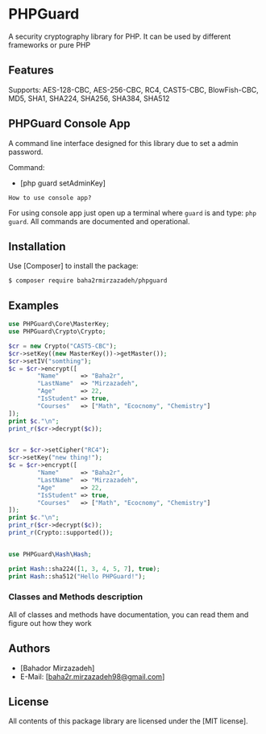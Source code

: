 PHPGuard
=======
A security cryptography library for PHP. It can be used by different frameworks or pure PHP

Features
--------
Supports: AES-128-CBC, AES-256-CBC, RC4, CAST5-CBC, BlowFish-CBC, MD5, SHA1, SHA224, SHA256, SHA384, SHA512

PHPGuard Console App
--------------------
A command line interface designed for this library due to set a admin password.

Command:

* [php guard setAdminKey]

`How to use console app?`

For using console app just open up a terminal where `guard` is and type: `php guard`.
All commands are documented and operational.


Installation
------------
Use [Composer] to install the package:

```
$ composer require baha2rmirzazadeh/phpguard
```

Examples
-------

```php
use PHPGuard\Core\MasterKey;
use PHPGuard\Crypto\Crypto;

$cr = new Crypto("CAST5-CBC");
$cr->setKey((new MasterKey())->getMaster());
$cr->setIV("somthing");
$c = $cr->encrypt([
        "Name"      => "Baha2r",
        "LastName"  => "Mirzazadeh",
        "Age"       => 22,
        "IsStudent" => true,
        "Courses"   => ["Math", "Ecocnomy", "Chemistry"]
]);
print $c."\n";
print_r($cr->decrypt($c));


$cr = $cr->setCipher("RC4");
$cr->setKey("new thing!");
$c = $cr->encrypt([
        "Name"      => "Baha2r",
        "LastName"  => "Mirzazadeh",
        "Age"       => 22,
        "IsStudent" => true,
        "Courses"   => ["Math", "Ecocnomy", "Chemistry"]
]);
print $c."\n";
print_r($cr->decrypt($c));
print_r(Crypto::supported());


use PHPGuard\Hash\Hash;

print Hash::sha224([1, 3, 4, 5, 7], true);
print Hash::sha512("Hello PHPGuard!");
```

### Classes and Methods description
All of classes and methods have documentation, you can read them and figure out how they work

Authors
-------

* [Bahador Mirzazadeh]
* E-Mail: [baha2r.mirzazadeh98@gmail.com]

License
-------

All contents of this package library are licensed under the [MIT license].   

